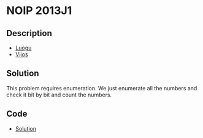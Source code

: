 # NOIP 2013J1

## Description

- [Luogu](https://www.luogu.com.cn/problem/P1980)
- [Vijos](https://www.vijos.org/p/1848)

## Solution

This problem requires enumeration. We just enumerate all the numbers and check it bit by bit and count the numbers.

## Code

- [Solution](NOIP.2013J1.0.cpp)
